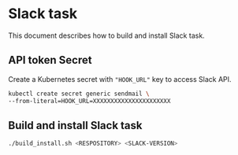 # Slack task

This document describes how to build and install Slack task.

## API token Secret

Create a Kubernetes secret with `"HOOK_URL"` key to access Slack API.

```bash
kubectl create secret generic sendmail \
--from-literal=HOOK_URL=XXXXXXXXXXXXXXXXXXXXXX
```

## Build and install Slack task

```bash
./build_install.sh <RESPOSITORY> <SLACK-VERSION>
```
